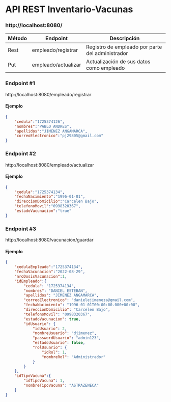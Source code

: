 <h1>API REST Inventario-Vacunas</h1>

<h3>http://localhost:8080/</h3>

|Método| Endpoint                  | Descripción |
|--------------| -----------               | ----------- |
|Rest| empleado/registrar        | Registro de empleado por parte del administrador     |
|Put|empleado/actualizar     | Actualización de sus datos como empleado      |

<h3>Endpoint #1</h3>
<p>http://localhost:8080/empleado/registrar</p>

<h4>Ejemplo</h4>

```json
{
    "cedula":"1725374126",
    "nombres":"PABLO ANDRES",
    "apellidos":"JIMENEZ ANGAMARCA",
    "correoElectronico":"pj29805@gmail.com"
}
```

<h3>Endpoint #2</h3>
<p>http://localhost:8080/empleado/actualizar</p>

<h4>Ejemplo</h4>

```json
{
    "cedula":"1725374134",
    "fechaNacimiento":"1996-01-01",
    "direccionDomicilio":"Carcelen Bajo",
    "telefonoMovil":"0998320367",
    "estadoVacunacion":"true"
}
```

<h3>Endpoint #3</h3>
<p>http://localhost:8080/vacunacion/guardar</p>

<h4>Ejemplo</h4>

```json
{
    "cedulaEmpleado":"1725374134",
    "fechaVacunacion":"2022-08-29",
    "nroDosisVacunacion":1,
    "idEmpleado":{
        "cedula": "1725374134",
        "nombres": "DANIEL ESTEBAN",
        "apellidos": "JIMENEZ ANGAMARCA",
        "correoElectronico": "danielejimeneza@gmail.com",
        "fechaNacimiento": "1996-01-01T00:00:00.000+00:00",
        "direccionDomicilio": "Carcelen Bajo",
        "telefonoMovil": "0998320367",
        "estadoVacunacion": true,
        "idUsuario": {
            "idUsuario": 2,
            "nombreUsuario": "djimenez",
            "passwordUsuario": "admin123",
            "estadoUsuario": false,
            "rolUsuario": {
                "idRol": 1,
                "nombreRol": "Administrador"
            }
        }
    },
    "idTipoVacuna":{
        "idTipoVacuna": 1,
        "nombreTipoVacuna": "ASTRAZENECA"
    }
}
```
